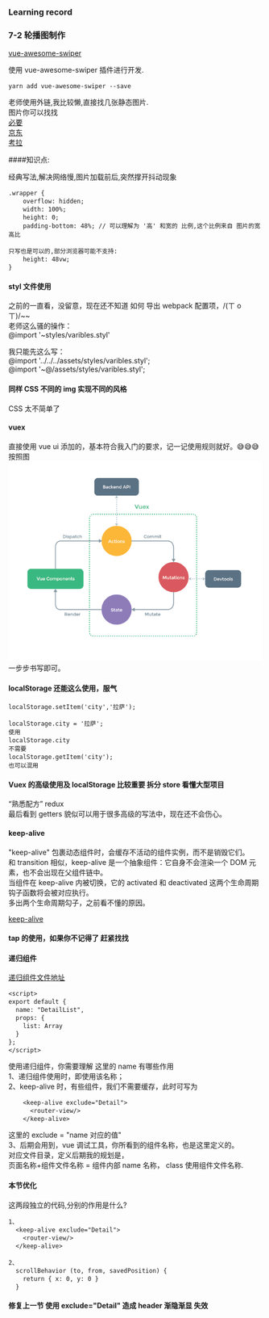 ### Learning record

### 7-2 轮播图制作

[vue-awesome-swiper](https://github.com/surmon-china/vue-awesome-swiper)

使用 vue-awesome-swiper 插件进行开发.

```
yarn add vue-awesome-swiper --save
```

老师使用外链,我比较懒,直接找几张静态图片.  
图片你可以找找  
[必要](http://m.biyao.com/)  
[京东](https://m.jd.com/)  
[考拉](https://m.kaola.com/)

####知识点:

经典写法,解决网络慢,图片加载前后,突然撑开抖动现象

```
.wrapper {
    overflow: hidden;
    width: 100%;
    height: 0;
    padding-bottom: 48%; // 可以理解为 '高' 和宽的 比例,这个比例来自 图片的宽高比

只写也是可以的,部分浏览器可能不支持:
    height: 48vw;
}
```

#### styl 文件使用

之前的一直看，没留意，现在还不知道 如何 导出 webpack 配置项，/(ㄒ o ㄒ)/~~  
老师这么骚的操作：  
 @import '~styles/varibles.styl'

我只能先这么写：  
@import '../../../assets/styles/varibles.styl';  
@import '~@/assets/styles/varibles.styl';

#### 同样 CSS 不同的 img 实现不同的风格

CSS 太不简单了

#### vuex

直接使用 vue ui 添加的，基本符合我入门的要求，记一记使用规则就好。😅😅😅  
按照图  
![vuex](./vuex.png)  
一步步书写即可。

#### localStorage 还能这么使用，服气

```
localStorage.setItem('city','拉萨');

localStorage.city = '拉萨';
使用
localStorage.city
不需要
localStorage.getItem('city');
也可以混用

```

#### Vuex 的高级使用及 localStorage 比较重要 拆分 store 看懂大型项目

“熟悉配方” redux  
最后看到 getters 貌似可以用于很多高级的写法中，现在还不会伤心。

#### keep-alive

"keep-alive" 包裹动态组件时，会缓存不活动的组件实例，而不是销毁它们。  
和 transition 相似，keep-alive 是一个抽象组件：它自身不会渲染一个 DOM 元素，也不会出现在父组件链中。  
当组件在 keep-alive 内被切换，它的 activated 和 deactivated 这两个生命周期钩子函数将会被对应执行。  
多出两个生命周期勾子，之前看不懂的原因。

[keep-alive](https://cn.vuejs.org/v2/api/#keep-alive)

#### tap 的使用，如果你不记得了 赶紧找找

#### 递归组件

[递归组件文件地址](src\pages\detail\components\List.vue)

```
<script>
export default {
  name: "DetailList",
  props: {
    list: Array
  }
};
</script>
```

使用递归组件，你需要理解 这里的 name 有哪些作用  
 1、递归组件使用时，即使用该名称；  
 2、keep-alive 时，有些组件，我们不需要缓存，此时可写为

```
    <keep-alive exclude="Detail">
      <router-view/>
    </keep-alive>
```

这里的 exclude = "name 对应的值"  
 3、后期会用到，vue 调试工具，你所看到的组件名称，也是这里定义的。  
 对应文件目录，定义后期我的规划是，  
 页面名称+组件文件名称 = 组件内部 name 名称， class 使用组件文件名称.

#### 本节优化

这两段独立的代码,分别的作用是什么?

```
1、
  <keep-alive exclude="Detail">
    <router-view/>
  </keep-alive>

2、
  scrollBehavior (to, from, savedPosition) {
    return { x: 0, y: 0 }
  }
```

#### 修复上一节 使用 exclude="Detail" 造成 header 渐隐渐显 失效

####

####
